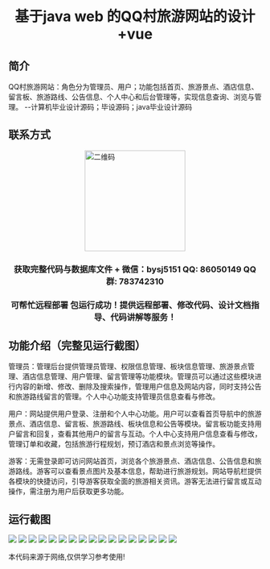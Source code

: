 <p><h1 align="center">基于java web 的QQ村旅游网站的设计+vue</h1></p>

## 简介
QQ村旅游网站：角色分为管理员、用户；功能包括首页、旅游景点、酒店信息、留言板、旅游路线、公告信息、个人中心和后台管理等，实现信息查询、浏览与管理。    --计算机毕业设计源码；毕设源码；java毕业设计源码


## 联系方式
<img src="https://bs-1329754181.cos.ap-shanghai.myqcloud.com/wx.jpg" alt="二维码" style="display: block; margin: 0 auto;" width="200px">
<p><h3 align="center">获取完整代码与数据库文件 + 微信：bysj5151 QQ: 86050149 QQ群: 783742310</h3></p>
<p><h3 align="center">可帮忙远程部署 包运行成功！提供远程部署、修改代码、设计文档指导、代码讲解等服务！</h3></p>

## 功能介绍（完整见运行截图）
管理员：管理后台提供管理员管理、权限信息管理、板块信息管理、旅游景点管理、酒店信息管理、用户管理、留言管理等功能模块。管理员可以通过这些模块进行内容的新增、修改、删除及搜索操作，管理用户信息及网站内容，同时支持公告和旅游路线留言的管理。个人中心功能支持管理员信息查看与修改。

用户：网站提供用户登录、注册和个人中心功能。用户可以查看首页导航中的旅游景点、酒店信息、留言板、旅游路线、板块信息和公告等模块。留言板功能支持用户留言和回复，查看其他用户的留言与互动。个人中心支持用户信息查看与修改，管理订单和收藏，包括旅游行程规划，预订酒店和景点浏览等操作。

游客：无需登录即可访问网站首页，浏览各个旅游景点、酒店信息、公告信息和旅游路线。游客可以查看景点图片及基本信息，帮助进行旅游规划。网站导航栏提供各模块的快捷访问，引导游客获取全面的旅游相关资讯。游客无法进行留言或互动操作，需注册为用户后获取更多功能。


## 运行截图
![](https://bs-1329754181.cos.ap-shanghai.myqcloud.com/ssm/QQVillageTravelWebsite/img/001.jpg)
![](https://bs-1329754181.cos.ap-shanghai.myqcloud.com/ssm/QQVillageTravelWebsite/img/002.jpg)
![](https://bs-1329754181.cos.ap-shanghai.myqcloud.com/ssm/QQVillageTravelWebsite/img/003.jpg)
![](https://bs-1329754181.cos.ap-shanghai.myqcloud.com/ssm/QQVillageTravelWebsite/img/004.jpg)
![](https://bs-1329754181.cos.ap-shanghai.myqcloud.com/ssm/QQVillageTravelWebsite/img/005.jpg)
![](https://bs-1329754181.cos.ap-shanghai.myqcloud.com/ssm/QQVillageTravelWebsite/img/006.jpg)
![](https://bs-1329754181.cos.ap-shanghai.myqcloud.com/ssm/QQVillageTravelWebsite/img/007.jpg)
![](https://bs-1329754181.cos.ap-shanghai.myqcloud.com/ssm/QQVillageTravelWebsite/img/008.jpg)
![](https://bs-1329754181.cos.ap-shanghai.myqcloud.com/ssm/QQVillageTravelWebsite/img/009.jpg)
![](https://bs-1329754181.cos.ap-shanghai.myqcloud.com/ssm/QQVillageTravelWebsite/img/010.jpg)
![](https://bs-1329754181.cos.ap-shanghai.myqcloud.com/ssm/QQVillageTravelWebsite/img/011.jpg)
![](https://bs-1329754181.cos.ap-shanghai.myqcloud.com/ssm/QQVillageTravelWebsite/img/012.jpg)
![](https://bs-1329754181.cos.ap-shanghai.myqcloud.com/ssm/QQVillageTravelWebsite/img/013.jpg)
![](https://bs-1329754181.cos.ap-shanghai.myqcloud.com/ssm/QQVillageTravelWebsite/img/014.jpg)
![](https://bs-1329754181.cos.ap-shanghai.myqcloud.com/ssm/QQVillageTravelWebsite/img/015.jpg)
![](https://bs-1329754181.cos.ap-shanghai.myqcloud.com/ssm/QQVillageTravelWebsite/img/016.jpg)
![](https://bs-1329754181.cos.ap-shanghai.myqcloud.com/ssm/QQVillageTravelWebsite/img/017.jpg)

<p>本代码来源于网络,仅供学习参考使用!</p>
